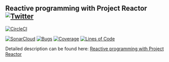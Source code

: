 ## Reactive programming with Project Reactor [![Twitter](https://img.shields.io/twitter/follow/piotr_minkowski.svg?style=social&logo=twitter&label=Follow%20Me)](https://twitter.com/piotr_minkowski)

[![CircleCI](https://circleci.com/gh/piomin/reactive-playground.svg?style=svg)](https://circleci.com/gh/piomin/reactive-playground)

[![SonarCloud](https://sonarcloud.io/images/project_badges/sonarcloud-black.svg)](https://sonarcloud.io/dashboard?id=piomin_reactive-playground)
[![Bugs](https://sonarcloud.io/api/project_badges/measure?project=piomin_reactive-playground&metric=bugs)](https://sonarcloud.io/dashboard?id=piomin_sample-spring-microservices-new)
[![Coverage](https://sonarcloud.io/api/project_badges/measure?project=piomin_reactive-playground&metric=coverage)](https://sonarcloud.io/dashboard?id=piomin_sample-spring-microservices-new)
[![Lines of Code](https://sonarcloud.io/api/project_badges/measure?project=piomin_reactive-playground&metric=ncloc)](https://sonarcloud.io/dashboard?id=piomin_sample-spring-microservices-new)

Detailed description can be found here: [Reactive programming with Project Reactor](https://piotrminkowski.com/2018/10/22/reactive-programming-with-project-reactor/)
